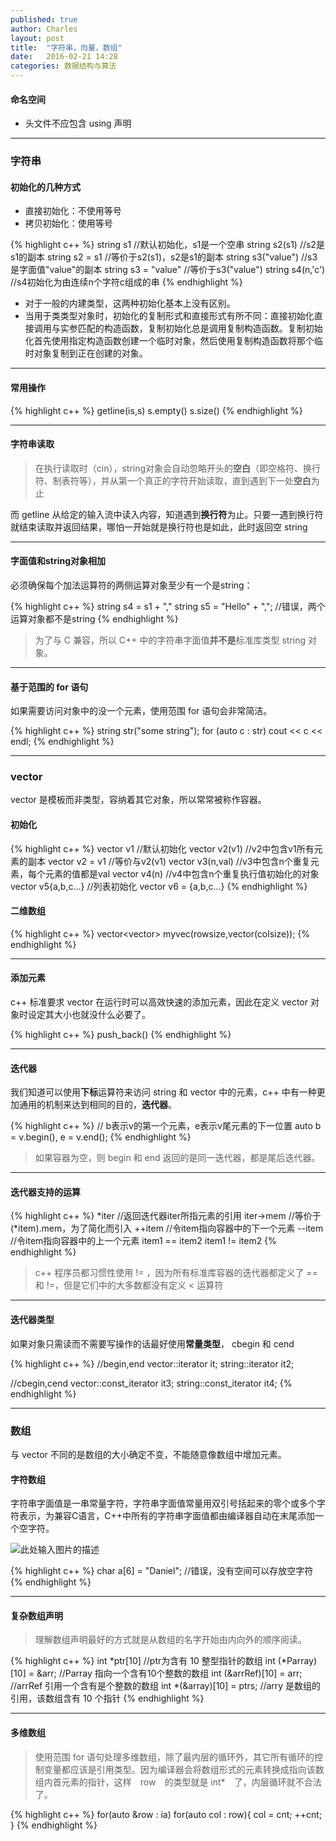 ```yaml
---
published: true
author: Charles
layout: post
title:  "字符串，向量，数组"
date:   2016-02-21 14:28
categories: 数据结构与算法
---
```


#### 命名空间
- 头文件不应包含 using 声明


----------


### 字符串

#### 初始化的几种方式
- 直接初始化：不使用等号
- 拷贝初始化：使用等号

{% highlight c++ %}
string s1               //默认初始化，s1是一个空串
string s2(s1)           //s2是s1的副本
string s2 = s1          //等价于s2(s1)，s2是s1的副本
string s3("value")      //s3是字面值"value"的副本
string s3 = "value"     //等价于s3("value")
string s4(n,'c')        //s4初始化为由连续n个字符c组成的串
{% endhighlight %}

- 对于一般的内建类型，这两种初始化基本上没有区别。 
- 当用于类类型对象时，初始化的复制形式和直接形式有所不同：直接初始化直接调用与实参匹配的构造函数，复制初始化总是调用复制构造函数。复制初始化首先使用指定构造函数创建一个临时对象，然后使用复制构造函数将那个临时对象复制到正在创建的对象。 


----------


#### 常用操作

{% highlight c++ %}
getline(is,s)
s.empty()
s.size()
{% endhighlight %}


----------


#### 字符串读取
> 在执行读取时（cin），string对象会自动忽略开头的**空白**（即空格符、换行符、制表符等），并从第一个真正的字符开始读取，直到遇到下一处**空白**为止

而 getline 从给定的输入流中读入内容，知道遇到**换行符**为止。只要一遇到换行符就结束读取并返回结果，哪怕一开始就是换行符也是如此，此时返回空 string


----------


#### 字面值和string对象相加
必须确保每个加法运算符的两侧运算对象至少有一个是string：

{% highlight c++ %}
string s4 = s1 + ","
string s5 = "Hello" + ",";  //错误，两个运算对象都不是string
{% endhighlight %}

> 为了与 C 兼容，所以 C++ 中的字符串字面值**并不是**标准库类型 string 对象。


----------


#### 基于范围的 for 语句

如果需要访问对象中的没一个元素，使用范围 for 语句会非常简洁。

{% highlight c++ %}
string str("some string");
for (auto c : str)
    cout << c << endl;
{% endhighlight %}


----------


### vector

vector 是模板而非类型，容纳着其它对象，所以常常被称作容器。

#### 初始化

{% highlight c++ %}
vector<T> v1             //默认初始化
vector<T> v2(v1)         //v2中包含v1所有元素的副本
vector<T> v2 = v1        //等价与v2(v1)
vector<T> v3(n,val)      //v3中包含n个重复元素，每个元素的值都是val
vector<T> v4(n)          //v4中包含n个重复执行值初始化的对象
vector<T> v5{a,b,c...}   //列表初始化
vector<T> v6 = {a,b,c...}
{% endhighlight %}

#### 二维数组

{% highlight c++ %}
vector<vector<int>>  myvec(rowsize,vector<int>(colsize));
{% endhighlight %}

----------


#### 添加元素

c++ 标准要求 vector 在运行时可以高效快速的添加元素，因此在定义 vector 对象时设定其大小也就没什么必要了。

{% highlight c++ %}
push_back()
{% endhighlight %}


----------


#### 迭代器
我们知道可以使用**下标**运算符来访问 string 和 vector 中的元素，c++ 中有一种更加通用的机制来达到相同的目的，**迭代器**。

{% highlight c++ %}
// b表示v的第一个元素，e表示v尾元素的下一位置
auto b = v.begin(), e = v.end(); 
{% endhighlight %}

> 如果容器为空，则 begin 和 end 返回的是同一迭代器，都是尾后迭代器。


----------


#### 迭代器支持的运算

{% highlight c++ %}
*iter         //返回迭代器iter所指元素的引用
iter->mem     //等价于 (*item).mem，为了简化而引入
++item        //令item指向容器中的下一个元素
--item        //令item指向容器中的上一个元素
item1 == item2
item1 != item2
{% endhighlight %}

> c++ 程序员都习惯性使用 != ，因为所有标准库容器的迭代器都定义了 == 和 !=，但是它们中的大多数都没有定义 < 运算符


----------


#### 迭代器类型
如果对象只需读而不需要写操作的话最好使用**常量类型**， cbegin 和 cend

{% highlight c++ %}
//begin,end
vector<int>::iterator it;
string::iterator it2;

//cbegin,cend
vector<int>::const_iterator it3;
string::const_iterator it4;
{% endhighlight %}

----------

### 数组
与 vector 不同的是数组的大小确定不变，不能随意像数组中增加元素。

#### 字符数组
字符串字面值是一串常量字符，字符串字面值常量用双引号括起来的零个或多个字符表示，为兼容C语言，C++中所有的字符串字面值都由编译器自动在末尾添加一个空字符。

![此处输入图片的描述][1]

{% highlight c++ %}
char a[6] = "Daniel";  //错误，没有空间可以存放空字符
{% endhighlight %}

----------

#### 复杂数组声明
> 理解数组声明最好的方式就是从数组的名字开始由内向外的顺序阅读。

{% highlight c++ %}
int *ptr[10]                //ptr为含有 10 整型指针的数组
int (*Parray)[10] = &arr;   //Parray 指向一个含有10个整数的数组
int (&arrRef)[10] = arr;　　  //arrRef 引用一个含有是个整数的数组
int *(&array)[10] = ptrs;   //arry 是数组的引用，该数组含有 10 个指针
{% endhighlight %}

----------

#### 多维数组
>使用范围 for 语句处理多维数组，除了最内层的循环外，其它所有循环的控制变量都应该是引用类型。因为编译器会将数组形式的元素转换成指向该数组内首元素的指针，这样　row　的类型就是 int*　了，内层循环就不合法了。

{% highlight c++ %}
for(auto &row : ia)
    for(auto col : row){
        col = cnt;
        ++cnt;
}
{% endhighlight %}

  [1]: http://7xjbdi.com1.z0.glb.clouddn.com/c_string.png?imageView2/2/w/300